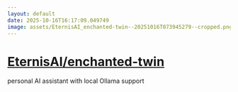 ```yaml
---
layout: default
date: 2025-10-16T16:17:09.049749
image: assets/EternisAI_enchanted-twin--20251016T073945279--cropped.png
---
```


# [EternisAI/enchanted-twin](https://github.com/EternisAI/enchanted-twin)

personal AI assistant with local Ollama support
